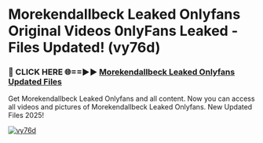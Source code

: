 # Morekendallbeck Leaked Onlyfans Original Videos 0nlyFans Leaked - Files Updated! (vy76d)

<h3>🔴 CLICK HERE 🌐==►► <a href="https://best4dudes.click/HH4t6V" rel="nofollow">Morekendallbeck Leaked Onlyfans Updated Files</a></h3>

Get Morekendallbeck Leaked Onlyfans and all content. Now you can access all videos and pictures of Morekendallbeck Leaked Onlyfans. New Updated Files 2025!

[![vy76d](https://github.com/user-attachments/assets/8c521d6e-e6e3-4a75-9320-d58ab9d79d5b)](https://best4dudes.click/HH4t6V)
